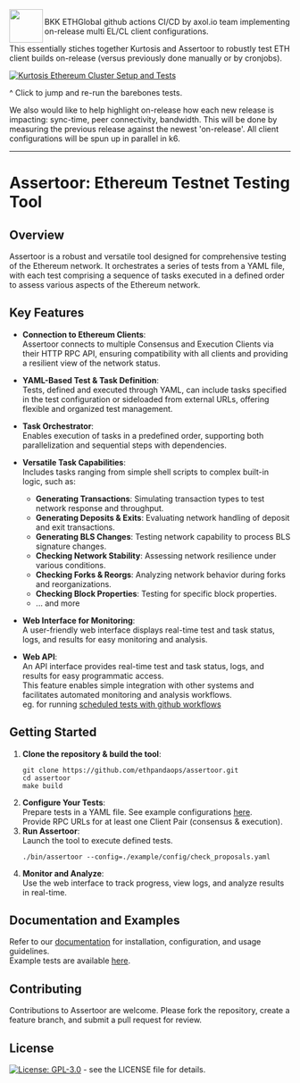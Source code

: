 <img align="left" src="./.github/resources/assertoor.png" width="60">

BKK ETHGlobal github actions CI/CD by axol.io team implementing on-release multi EL/CL client configurations. 

This essentially stiches together Kurtosis and Assertoor to robustly test ETH client builds on-release (versus previously done manually or by cronjobs).

[![Kurtosis Ethereum Cluster Setup and Tests](https://github.com/axol-io/assert-in-prod/actions/workflows/on_release_consensus_tests.yml/badge.svg)](https://github.com/axol-io/assert-in-prod/actions/runs/11872920635/job/33087197450)

^ Click to jump and re-run the barebones tests. 

We also would like to help highlight on-release how each new release is impacting: sync-time, peer connectivity, bandwidth.
This will be done by measuring the previous release against the newest 'on-release'. All client configurations will be spun up in parallel in k6.

---


<h1>Assertoor: Ethereum Testnet Testing Tool</h1>

## Overview
Assertoor is a robust and versatile tool designed for comprehensive testing of the Ethereum network. It orchestrates a series of tests from a YAML file, with each test comprising a sequence of tasks executed in a defined order to assess various aspects of the Ethereum network.

## Key Features

- **Connection to Ethereum Clients**:\
  Assertoor connects to multiple Consensus and Execution Clients via their HTTP RPC API, ensuring compatibility with all clients and providing a resilient view of the network status.

- **YAML-Based Test & Task Definition**:\
  Tests, defined and executed through YAML, can include tasks specified in the test configuration or sideloaded from external URLs, offering flexible and organized test management.

- **Task Orchestrator**:\
  Enables execution of tasks in a predefined order, supporting both parallelization and sequential steps with dependencies.

- **Versatile Task Capabilities**:\
  Includes tasks ranging from simple shell scripts to complex built-in logic, such as:
    - **Generating Transactions**: Simulating transaction types to test network response and throughput.
    - **Generating Deposits & Exits**: Evaluating network handling of deposit and exit transactions.
    - **Generating BLS Changes**: Testing network capability to process BLS signature changes.
    - **Checking Network Stability**: Assessing network resilience under various conditions.
    - **Checking Forks & Reorgs**: Analyzing network behavior during forks and reorganizations.
    - **Checking Block Properties**: Testing for specific block properties.
    - ... and more

- **Web Interface for Monitoring**:\
  A user-friendly web interface displays real-time test and task status, logs, and results for easy monitoring and analysis.

- **Web API**:\
  An API interface provides real-time test and task status, logs, and results for easy programmatic access. \
  This feature enables simple integration with other systems and facilitates automated monitoring and analysis workflows.\
  eg. for running [scheduled tests with github workflows](https://github.com/ethpandaops/assertoor-test)

## Getting Started

1. **Clone the repository & build the tool**:
    ```
    git clone https://github.com/ethpandaops/assertoor.git
    cd assertoor
    make build
    ```
2. **Configure Your Tests**:\
   Prepare tests in a YAML file. See example configurations [here](https://github.com/ethpandaops/assertoor/tree/master/example/config). \
  Provide RPC URLs for at least one Client Pair (consensus & execution).
3. **Run Assertoor**:\
   Launch the tool to execute defined tests.
   ```
   ./bin/assertoor --config=./example/config/check_proposals.yaml
   ```
4. **Monitor and Analyze**:\
   Use the web interface to track progress, view logs, and analyze results in real-time.

## Documentation and Examples

Refer to our [documentation](https://github.com/ethpandaops/assertoor/wiki) for installation, configuration, and usage guidelines. \
Example tests are available [here](https://github.com/ethpandaops/assertoor/tree/master/example/tests).

## Contributing

Contributions to Assertoor are welcome. Please fork the repository, create a feature branch, and submit a pull request for review.

## License

[![License: GPL-3.0](https://img.shields.io/badge/license-GPLv3-blue.svg)](https://www.gnu.org/licenses/gpl-3.0) - see the LICENSE file for details.
